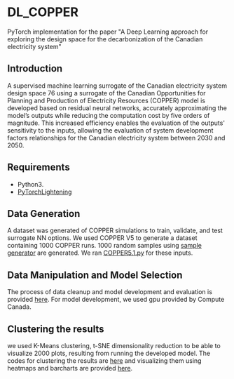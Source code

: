 # DL_COPPER
PyTorch implementation for the paper "A Deep Learning approach for exploring the design space for the decarbonization of the Canadian electricity system"
## Introduction
A supervised machine learning surrogate of the Canadian electricity system design space 76
using a surrogate of the Canadian Opportunities for Planning and Production of Electricity Resources (COPPER) model is developed based on residual neural networks, accurately approximating the model’s outputs while reducing the computation cost by five orders of magnitude. This increased efficiency enables the evaluation of the outputs' sensitivity to the inputs, allowing the evaluation of system development factors relationships for the Canadian electricity system between 2030 and 2050.
## Requirements
* Python3.
* [PyTorchLightening](https://www.pytorchlightning.ai/)
## Data Generation
A dataset was generated of COPPER simulations to train, validate, and test surrogate NN options. We used COPPER V5 to generate a dataset containing 1000 COPPER runs.
1000 random samples using [sample generator](https://github.com/ZahraJahangiri/DL_COPPER/blob/main/DataGen/input_sample_generator_v1.1.py) are generated. We ran [COPPER5.1.py](https://github.com/ZahraJahangiri/DL_COPPER/blob/main/DataGen/COPPER5.1.py) for these inputs. 
## Data Manipulation and Model Selection 
The process of data cleanup and model development and evaluation is provided [here](https://github.com/ZahraJahangiri/DL_COPPER/tree/main/DataPrep_ModelDev). For model development, we used gpu provided by Compute Canada. 
## Clustering the results 
we used K-Means clustering, t-SNE dimensionality reduction to be able to visualize 2000 plots, resulting from running the developed model. The codes for clustering the results are [here](https://github.com/ZahraJahangiri/DL_COPPER/blob/main/DataPrep_ModelDev/Blocks_COPPER1000.ipynb) and visualizing them using heatmaps and barcharts are provided [here](https://github.com/ZahraJahangiri/DL_COPPER/tree/main/Visualization).
